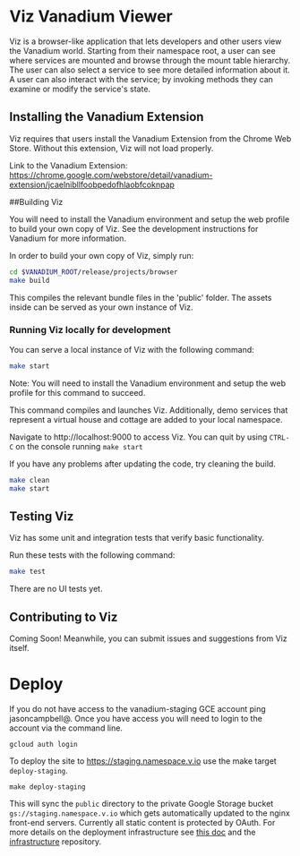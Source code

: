 # Viz Vanadium Viewer
Viz is a browser-like application that lets developers and other users view
the Vanadium world.
Starting from their namespace root, a user can see where services are mounted and
browse through the mount table hierarchy. The user can also select a service to
see more detailed information about it. A user can also interact with the
service; by invoking methods they can examine or modify the service's state.

## Installing the Vanadium Extension

Viz requires that users install the Vanadium Extension from the Chrome Web Store.
Without this extension, Viz will not load properly.

Link to the Vanadium Extension:
https://chrome.google.com/webstore/detail/vanadium-extension/jcaelnibllfoobpedofhlaobfcoknpap

##Building Viz

You will need to install the Vanadium environment and setup the web
profile to build your own copy of Viz. See the development instructions
for Vanadium for more information.

In order to build your own copy of Viz, simply run:

```sh
cd $VANADIUM_ROOT/release/projects/browser
make build
```

This compiles the relevant bundle files in the 'public' folder. The
assets inside can be served as your own instance of Viz.

### Running Viz locally for development

You can serve a local instance of Viz with the following command:

```sh
make start
```

Note: You will need to install the Vanadium environment and setup the web
profile for this command to succeed.

This command compiles and launches Viz. Additionally, demo services that
represent a virtual house and cottage are added to your local namespace.

Navigate to http://localhost:9000 to access Viz.
You can quit by using `CTRL-C` on the console running `make start`

If you have any problems after updating the code, try cleaning the build.

```sh
make clean
make start
```

## Testing Viz

Viz has some unit and integration tests that verify basic functionality.

Run these tests with the following command:

```sh
make test
```

There are no UI tests yet.

## Contributing to Viz
Coming Soon!
Meanwhile, you can submit issues and suggestions from Viz itself.

# Deploy

If you do not have access to the vanadium-staging GCE account ping jasoncampbell@. Once you have access you will need to login to the account via the command line.

    gcloud auth login

To deploy the site to https://staging.namespace.v.io use the make target `deploy-staging`.

    make deploy-staging

This will sync the `public` directory to the private Google Storage bucket `gs://staging.namespace.v.io` which gets automatically updated to the nginx front-end servers. Currently all static content is protected by OAuth. For more details on the deployment infrastructure see [this doc][deploy] and the [infrastructure] repository.

[deploy]: http://goo.gl/QfD4gl
[infrastructure]: https://vanadium.googlesource.com/infrastructure/+/master/nginx/README.md
